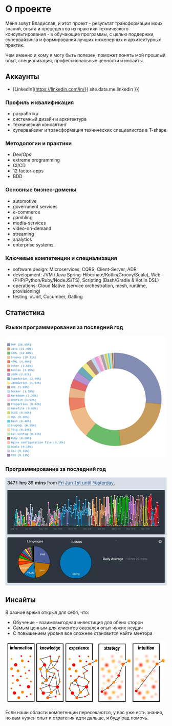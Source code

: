 ---
---
# О проекте
Меня зовут Владислав, и этот проект - результат трансформации моих знаний, опыта и прецедентов из практики
технического консультирования - в обучающие программы, с целью поддержки, супервайзинга и формирования
лучших инженерных и архитектурных практик.

Чем именно и кому я могу быть полезен, поможет понять мой прошлый опыт, специализация, профессиональные
ценности и инсайты.

## Аккаунты
- [Linkedin](https://linkedin.com/in/{{ site.data.me.linkedin }})

### Профиль и квалификация
- разработка
- системный дизайн и архитектура
- технический консалтинг
- супервайзинг и трансформация технических специалистов в T-shape

### Методологии и практики
- Dev/Ops
- extreme programming
- CI/CD
- 12 factor-apps
- BDD

### Основные бизнес-домены
- automotive
- government services
- e-commerce
- gambling
- media-services
- video-on-demand
- streaming
- analytics
- enterprise systems.

### Ключевые компетенции и специализация
- software design: Microservices, CQRS, Client-Server, ADR
- development: JVM (Java Spring-Hibernate/Kotlin/Groovy/Scala), Web (PHP/Python/Ruby/NodeJS/TS), Scripting (Bash/Gradle & Kotlin DSL)
- operations: Cloud Native (service orchestration, mesh, runtime, provisioning)
- testing: xUnit, Cucumber, Gatling

## Статистика
### Языки программирования за последний год
![Used programming languages](/assets/img/misc/languages-year.svg)

### Программирование за последний год
![Programming stats](/assets/img/misc/waka-year.webp)

## Инсайты
В разное время открыл для себя, что:
- Обучение - взаимовыгодная инвестиция для обеих сторон
- Самым ценным для клиентов оказался опыт чужих неудач
- С повышением уровня все сложнее становится найти ментора

![Knowledge, experience, strategy](/assets/img/misc/knowledge-experience-strategy.webp)

Если наши области компетенции пересекаются, у вас уже есть знания, но вам нужен опыт и стратегия идти дальше, я буду рад помочь.
